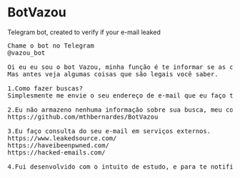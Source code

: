 # BotVazou
Telegram bot, created to verify if your e-mail leaked

<pre>
Chame o bot no Telegram
@vazou_bot

Oi eu eu sou o bot Vazou, minha função é te informar se as credenciais do seu e-mail, foram expostas na internet.
Mas antes veja algumas coisas que são legais você saber.

1.Como fazer buscas?
Simplesmente me envie o seu endereço de e-mail que eu faço todo o trabalho.

2.Eu não armazeno nenhuma informação sobre sua busca, meu codigo é aberto e pode ser encontrado no link abaixo
https://github.com/mthbernardes/BotVazou

3.Eu faço consulta do seu e-mail em serviços externos.
https://www.leakedsource.com/
https://haveibeenpwned.com/
https://hacked-emails.com/

4.Fui desenvolvido com o intuito de estudo, e para te notificar caso seu e-mail tenha sido vazado, não me responsabilizo por suas buscas.
</pre>
